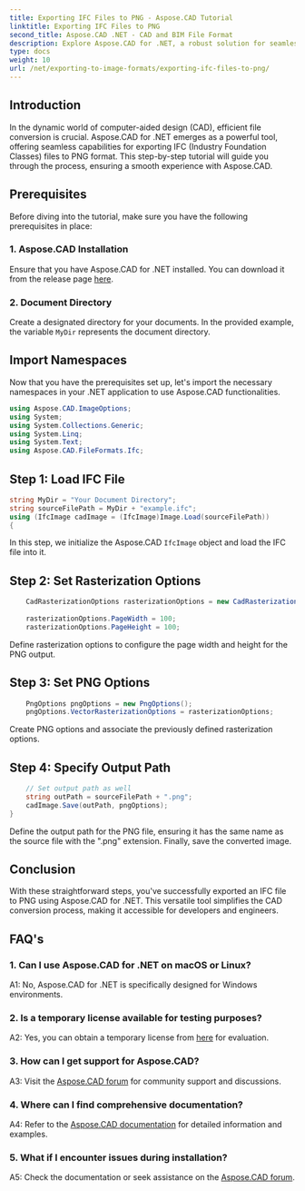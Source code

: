 ```yaml
---
title: Exporting IFC Files to PNG - Aspose.CAD Tutorial
linktitle: Exporting IFC Files to PNG
second_title: Aspose.CAD .NET - CAD and BIM File Format
description: Explore Aspose.CAD for .NET, a robust solution for seamless IFC to PNG conversion. Download now for efficient CAD file processing.
type: docs
weight: 10
url: /net/exporting-to-image-formats/exporting-ifc-files-to-png/
---
```

## Introduction

In the dynamic world of computer-aided design (CAD), efficient file conversion is crucial. Aspose.CAD for .NET emerges as a powerful tool, offering seamless capabilities for exporting IFC (Industry Foundation Classes) files to PNG format. This step-by-step tutorial will guide you through the process, ensuring a smooth experience with Aspose.CAD.

## Prerequisites

Before diving into the tutorial, make sure you have the following prerequisites in place:

### 1. Aspose.CAD Installation

Ensure that you have Aspose.CAD for .NET installed. You can download it from the release page [here](https://releases.aspose.com/cad/net/).

### 2. Document Directory

Create a designated directory for your documents. In the provided example, the variable `MyDir` represents the document directory.

## Import Namespaces

Now that you have the prerequisites set up, let's import the necessary namespaces in your .NET application to use Aspose.CAD functionalities.

```csharp
using Aspose.CAD.ImageOptions;
using System;
using System.Collections.Generic;
using System.Linq;
using System.Text;
using Aspose.CAD.FileFormats.Ifc;
```

## Step 1: Load IFC File

```csharp
string MyDir = "Your Document Directory";
string sourceFilePath = MyDir + "example.ifc";
using (IfcImage cadImage = (IfcImage)Image.Load(sourceFilePath))
{
```

In this step, we initialize the Aspose.CAD `IfcImage` object and load the IFC file into it.

## Step 2: Set Rasterization Options

```csharp
    CadRasterizationOptions rasterizationOptions = new CadRasterizationOptions();
   
    rasterizationOptions.PageWidth = 100;
    rasterizationOptions.PageHeight = 100;
```

Define rasterization options to configure the page width and height for the PNG output.

## Step 3: Set PNG Options

```csharp
    PngOptions pngOptions = new PngOptions();
    pngOptions.VectorRasterizationOptions = rasterizationOptions;
```

Create PNG options and associate the previously defined rasterization options.

## Step 4: Specify Output Path

```csharp
    // Set output path as well
    string outPath = sourceFilePath + ".png";
    cadImage.Save(outPath, pngOptions);
}
```

Define the output path for the PNG file, ensuring it has the same name as the source file with the ".png" extension. Finally, save the converted image.

## Conclusion

With these straightforward steps, you've successfully exported an IFC file to PNG using Aspose.CAD for .NET. This versatile tool simplifies the CAD conversion process, making it accessible for developers and engineers.

## FAQ's

### 1. Can I use Aspose.CAD for .NET on macOS or Linux?

A1: No, Aspose.CAD for .NET is specifically designed for Windows environments.

### 2. Is a temporary license available for testing purposes?

A2: Yes, you can obtain a temporary license from [here](https://purchase.aspose.com/temporary-license/) for evaluation.

### 3. How can I get support for Aspose.CAD?

A3: Visit the [Aspose.CAD forum](https://forum.aspose.com/c/cad/19) for community support and discussions.

### 4. Where can I find comprehensive documentation?

A4: Refer to the [Aspose.CAD documentation](https://reference.aspose.com/cad/net/) for detailed information and examples.

### 5. What if I encounter issues during installation?

A5: Check the documentation or seek assistance on the [Aspose.CAD forum](https://forum.aspose.com/c/cad/19).
